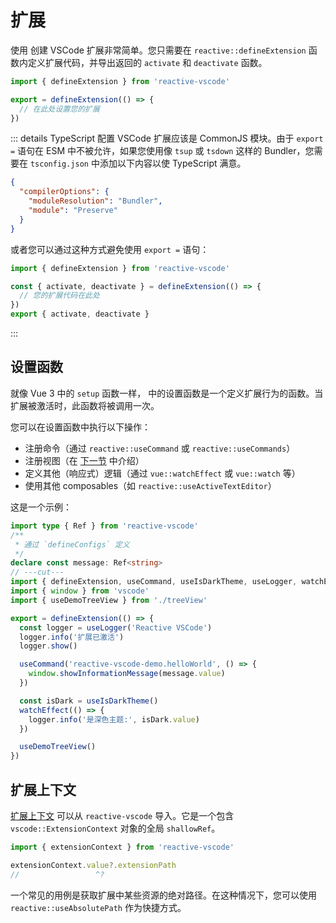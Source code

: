 # 扩展

使用 <ReactiveVscode /> 创建 VSCode 扩展非常简单。您只需要在 `reactive::defineExtension` 函数内定义扩展代码，并导出返回的 `activate` 和 `deactivate` 函数。

```ts
import { defineExtension } from 'reactive-vscode'

export = defineExtension(() => {
  // 在此处设置您的扩展
})
```

::: details TypeScript 配置 <span class="i-vscode-icons:file-type-typescript-official text-2xl mt--1 ml-1"></span>
VSCode 扩展应该是 CommonJS 模块。由于 `export =` 语句在 ESM 中不被允许，如果您使用像 `tsup` 或 `tsdown` 这样的 Bundler，您需要在 `tsconfig.json` 中添加以下内容以使 TypeScript 满意。

```json
{
  "compilerOptions": {
    "moduleResolution": "Bundler",
    "module": "Preserve"
  }
}
```

或者您可以通过这种方式避免使用 `export =` 语句：

```ts
import { defineExtension } from 'reactive-vscode'

const { activate, deactivate } = defineExtension(() => {
  // 您的扩展代码在此处
})
export { activate, deactivate }
```
:::

## 设置函数

就像 Vue 3 中的 `setup` 函数一样，<ReactiveVscode /> 中的设置函数是一个定义扩展行为的函数。当扩展被激活时，此函数将被调用一次。

您可以在设置函数中执行以下操作：

- 注册命令（通过 `reactive::useCommand` 或 `reactive::useCommands`）
- 注册视图（在 [下一节](./view.md) 中介绍）
- 定义其他（响应式）逻辑（通过 `vue::watchEffect` 或 `vue::watch` 等）
- 使用其他 composables（如 `reactive::useActiveTextEditor`）

这是一个示例：

<!-- eslint-disable import/first -->
```ts
import type { Ref } from 'reactive-vscode'
/**
 * 通过 `defineConfigs` 定义
 */
declare const message: Ref<string>
// ---cut---
import { defineExtension, useCommand, useIsDarkTheme, useLogger, watchEffect } from 'reactive-vscode'
import { window } from 'vscode'
import { useDemoTreeView } from './treeView'

export = defineExtension(() => {
  const logger = useLogger('Reactive VSCode')
  logger.info('扩展已激活')
  logger.show()

  useCommand('reactive-vscode-demo.helloWorld', () => {
    window.showInformationMessage(message.value)
  })

  const isDark = useIsDarkTheme()
  watchEffect(() => {
    logger.info('是深色主题:', isDark.value)
  })

  useDemoTreeView()
})
```

## 扩展上下文

[扩展上下文](https://code.visualstudio.com/api/references/vscode-api#ExtensionContext) 可以从 `reactive-vscode` 导入。它是一个包含 `vscode::ExtensionContext` 对象的全局 `shallowRef`。

```ts
import { extensionContext } from 'reactive-vscode'

extensionContext.value?.extensionPath
//                 ^?
```

<div mt-8 />

一个常见的用例是获取扩展中某些资源的绝对路径。在这种情况下，您可以使用 `reactive::useAbsolutePath` 作为快捷方式。
